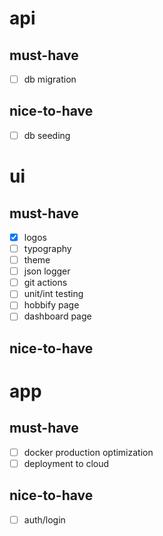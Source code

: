 # api
## must-have
- [ ] db migration
## nice-to-have
- [ ] db seeding

# ui
## must-have
- [x] logos
- [ ] typography
- [ ] theme
- [ ] json logger
- [ ] git actions
- [ ] unit/int testing
- [ ] hobbify page
- [ ] dashboard page
## nice-to-have

# app
## must-have
- [ ] docker production optimization
- [ ] deployment to cloud
## nice-to-have
- [ ] auth/login
